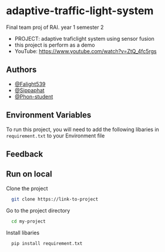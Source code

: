 # adaptive-traffic-light-system
 Final team proj of RAI. year 1 semester 2 

 - PROJECT: adaptive traficlight system using sensor fusion
 - this project is perform as a demo
 - YouTube: https://www.youtube.com/watch?v=ZtQ_4fc5rgs

## Authors

- [@Falight539](https://github.com/Falight539)
- [@Sippaphat](https://www.github.com/Sippaphat)
- [@Phon-student](https://www.github.com/Phon-student)

## Environment Variables

To run this project, you will need to add the following libaries in `requirement.txt` to your Environment file

## Feedback

## Run on local

Clone the project

```bash
  git clone https://link-to-project
```

Go to the project directory

```bash
  cd my-project
```

Install libaries

```python
  pip install requirement.txt
```
